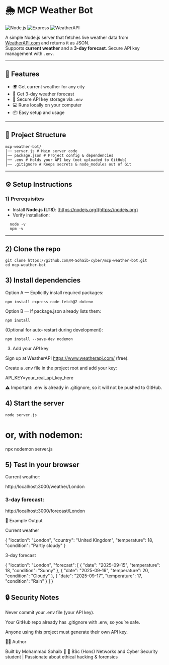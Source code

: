 # 🌦️ MCP Weather Bot

![Node.js](https://img.shields.io/badge/Node.js-22.x-green?logo=node.js)
![Express](https://img.shields.io/badge/Express-4.18-blue?logo=express)
![WeatherAPI](https://img.shields.io/badge/API-WeatherAPI.com-lightblue)

A simple Node.js server that fetches live weather data from [WeatherAPI.com](https://www.weatherapi.com/) and returns it as JSON.  
Supports **current weather** and a **3-day forecast**. Secure API key management with `.env`.

---

## 🚀 Features
- 🌍 Get current weather for any city  
- 📅 Get 3-day weather forecast  
- 🔑 Secure API key storage via `.env`  
- 💻 Runs locally on your computer  
- 📦 Easy setup and usage  

---
## 📂 Project Structure
```
mcp-weather-bot/
│── server.js # Main server code
│── package.json # Project config & dependencies
│── .env # Holds your API key (not uploaded to GitHub)
│── .gitignore # Keeps secrets & node_modules out of Git
```


---

## ⚙️ Setup Instructions

### 1) Prerequisites
- Install **Node.js (LTS)**: [https://nodejs.org](https://nodejs.org)  
- Verify installation:
```
  node -v
  npm -v
```
---

## 2) Clone the repo
```
git clone https://github.com/M-Sohaib-cyber/mcp-weather-bot.git
cd mcp-weather-bot
```

## 3) Install dependencies

Option A — Explicitly install required packages:
```
npm install express node-fetch@2 dotenv
```

Option B — If package.json already lists them:
```
npm install
```

(Optional for auto-restart during development):
```
npm install --save-dev nodemon
```
3) Add your API key

Sign up at WeatherAPI https://www.weatherapi.com/
 (free).

Create a .env file in the project root and add your key:

API_KEY=your_real_api_key_here


⚠️ Important: .env is already in .gitignore, so it will not be pushed to GitHub.

## 4) Start the server
```
node server.js
```
# or, with nodemon:
npx nodemon server.js

## 5) Test in your browser

Current weather:

http://localhost:3000/weather/London


### 3-day forecast:

http://localhost:3000/forecast/London

📸 Example Output

Current weather

{
  "location": "London",
  "country": "United Kingdom",
  "temperature": 18,
  "condition": "Partly cloudy"
}


3-day forecast

{
  "location": "London",
  "forecast": [
    { "date": "2025-09-15", "temperature": 18, "condition": "Sunny" },
    { "date": "2025-09-16", "temperature": 20, "condition": "Cloudy" },
    { "date": "2025-09-17", "temperature": 17, "condition": "Rain" }
  ]
}

## 🔒 Security Notes

Never commit your .env file (your API key).

Your GitHub repo already has .gitignore with .env, so you’re safe.

Anyone using this project must generate their own API key.

👨‍💻 Author

Built by Mohammad Sohaib 👋
📌 BSc (Hons) Networks and Cyber Security student | Passionate about ethical hacking & forensics
